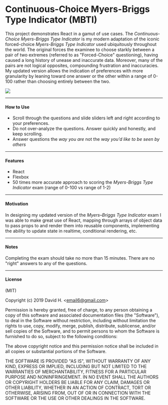 # Continuous-Choice Myers-Briggs Type Indicator (MBTI)
This project demonstrates React in a gamut of use cases. The _Continuous-Choice Myers-Briggs Type Indicator_ is my modern adaptation of the iconic forced-choice _Myers-Briggs Type Indicator_ used ubiquitously throughout the world. The original forces the examinee to choose starkly between a pair of two extremes (referred to as "Forced-Choice" questioning), having caused a long history of unease and inaccurate data. Moreover, many of the pairs are not logical opposites, compounding frustration and inaccuracies. My updated version allows the indication of preferences with more granularity by leaning toward one answer or the other within a range of 0-100 rather than choosing entirely between the two.

<img src="https://user-images.githubusercontent.com/45696445/54052025-3ffbe380-41b1-11e9-9afd-64292478fd12.gif">

_________________________

#### How to Use
* Scroll through the questions and slide sliders left and right according to your preferences.
* Do not over-analyze the questions. Answer quickly and honestly, and keep scrolling.
* Answer questions the _way you are_ not the _way you’d like to be seen by others_
_________________________

#### Features
- React
- Flexbox
- 50 times more accurate approach to scoring the _Myers-Briggs Type Indicator_ exam (range of 0-100 vs range of 1-2)
_________________________

#### Motivation
In designing my updated version of the _Myers–Briggs Type Indicator_ exam I was able to make great use of React, mapping through arrays of object data to pass props to and render them into reusable components, implementing the ability to update state in realtime, conditional rendering, etc.
_________________________

#### Notes
Completing the exam should take no more than 15 minutes. There are no "right" answers to any of the questions.
_________________________

#### License
(MIT)

Copyright (c) 2019 David H. &lt;email6@gmail.com&gt;

Permission is hereby granted, free of charge, to any person obtaining a copy of this software and associated documentation files (the "Software"), to deal in the Software without restriction, including without limitation the rights to use, copy, modify, merge, publish, distribute, sublicense, and/or sell copies of the Software, and to permit persons to whom the Software is furnished to do so, subject to the following conditions:

The above copyright notice and this permission notice shall be included in all copies or substantial portions of the Software.

THE SOFTWARE IS PROVIDED "AS IS", WITHOUT WARRANTY OF ANY KIND, EXPRESS OR IMPLIED, INCLUDING BUT NOT LIMITED TO THE WARRANTIES OF MERCHANTABILITY, FITNESS FOR A PARTICULAR PURPOSE AND NONINFRINGEMENT. IN NO EVENT SHALL THE AUTHORS OR COPYRIGHT HOLDERS BE LIABLE FOR ANY CLAIM, DAMAGES OR OTHER LIABILITY, WHETHER IN AN ACTION OF CONTRACT, TORT OR OTHERWISE, ARISING FROM, OUT OF OR IN CONNECTION WITH THE SOFTWARE OR THE USE OR OTHER DEALINGS IN THE SOFTWARE.

